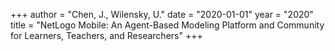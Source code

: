 +++
author = "Chen, J., Wilensky, U."
date = "2020-01-01"
year = "2020"
title = "NetLogo Mobile: An Agent-Based Modeling Platform and Community for Learners, Teachers, and Researchers"
+++